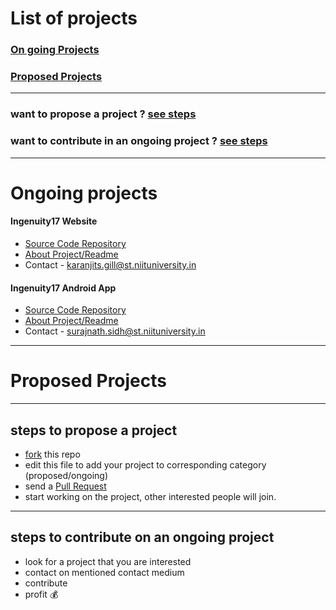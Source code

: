 # List of projects

### [On going Projects](https://github.com/practice-proactive/HelloWorld/blob/master/projects.md#ongoing-projects-)
### [Proposed Projects](https://github.com/practice-proactive/HelloWorld/blob/master/projects.md#proposed-projects-)

------------------------

### want to propose a project ? [see steps](https://github.com/practice-proactive/HelloWorld/blob/master/projects.md#steps-to-propose-a-project-)
### want to contribute in an ongoing project ? [see steps](https://github.com/practice-proactive/HelloWorld/blob/master/projects.md#steps-to-contribute-on-an-ongoing-project-)

-------------------------

# Ongoing projects

#### Ingenuity17 Website 

- [Source Code Repository](https://github.com/ksg14/ingenuity17)
- [About Project/Readme](https://github.com/ksg14/ingenuity17/blob/master/README.md)
- Contact - karanjits.gill@st.niituniversity.in

#### Ingenuity17 Android App

- [Source Code Repository](https://github.com/electron0zero/IngeNUity17)
- [About Project/Readme](https://github.com/electron0zero/IngeNUity17/blob/master/README.md)
- Contact - surajnath.sidh@st.niituniversity.in

------------------------------

# Proposed Projects

-----------------------------

## steps to propose a project

- [fork](https://guides.github.com/activities/forking/) this repo
- edit this file to add your project to corresponding category (proposed/ongoing)
- send a [Pull Request](https://help.github.com/articles/creating-a-pull-request/)
- start working on the project, other interested people will join. 

-----------------------------

## steps to contribute on an ongoing project

- look for a project that you are interested
- contact on mentioned contact medium
- contribute 
- profit :moneybag:
